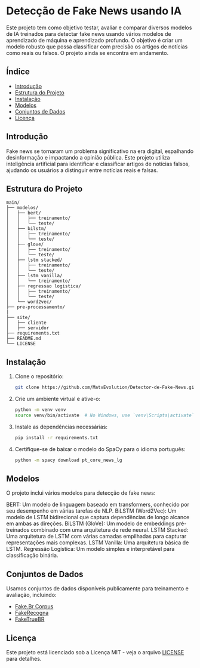 
# Detecção de Fake News usando IA

Este projeto tem como objetivo testar, avaliar e comparar diversos modelos de IA treinados para detectar fake news usando vários modelos de aprendizado de máquina e aprendizado profundo. O objetivo é criar um modelo robusto que possa classificar com precisão os artigos de notícias como reais ou falsos. O projeto ainda se encontra em andamento.

## Índice

- [Introdução](#introdução)
- [Estrutura do Projeto](#estrutura-do-projeto)
- [Instalação](#instalação)
- [Modelos](#modelos)
- [Conjuntos de Dados](#conjuntos-de-dados)
- [Licença](#licença)

## Introdução

Fake news se tornaram um problema significativo na era digital, espalhando desinformação e impactando a opinião pública. Este projeto utiliza inteligência artificial para identificar e classificar artigos de notícias falsos, ajudando os usuários a distinguir entre notícias reais e falsas.

## Estrutura do Projeto

```
main/
├── modelos/
│   ├── bert/
│   │   ├── treinamento/
│   │   └── teste/
│   ├── bilstm/
│   │   ├── treinamento/
│   │   └── teste/
│   ├── glove/
│   │   ├── treinamento/
│   │   └── teste/
│   ├── lstm stacked/
│   │   ├── treinamento/
│   │   └── teste/
│   ├── lstm vanilla/
│   │   └── treinamento/
│   ├── regressao logistica/
│   │   ├── treinamento/
│   │   └── teste/
│   └── word2vec/
├── pre-processamento/
|
├── site/
│   ├── cliente
│   ├── servidor
├── requirements.txt
├── README.md
└── LICENSE
```

## Instalação

1. Clone o repositório:
    ```bash
    git clone https://github.com/MatvEvolution/Detector-de-Fake-News.git
    ```

2. Crie um ambiente virtual e ative-o:
    ```bash
    python -m venv venv
    source venv/bin/activate  # No Windows, use `venv\Scripts\activate`
    ```

3. Instale as dependências necessárias:
    ```bash
    pip install -r requirements.txt
    ```
4. Certifique-se de baixar o modelo do SpaCy para o idioma português:
    ```bash
    python -m spacy download pt_core_news_lg
    ```

## Modelos

O projeto inclui vários modelos para detecção de fake news:

BERT: Um modelo de linguagem baseado em transformers, conhecido por seu desempenho em várias tarefas de NLP.
BiLSTM (Word2Vec): Um modelo de LSTM bidirecional que captura dependências de longo alcance em ambas as direções.
BiLSTM (GloVe): Um modelo de embeddings pré-treinados combinado com uma arquitetura de rede neural.
LSTM Stacked: Uma arquitetura de LSTM com várias camadas empilhadas para capturar representações mais complexas.
LSTM Vanilla: Uma arquitetura básica de LSTM.
Regressão Logística: Um modelo simples e interpretável para classificação binária.

## Conjuntos de Dados

Usamos conjuntos de dados disponíveis publicamente para treinamento e avaliação, incluindo:

- [Fake.Br Corpus](https://github.com/roneysco/Fake.br-Corpus)
- [FakeRecogna](https://github.com/Gabriel-Lino-Garcia/FakeRecogna)
- [FakeTrueBR](https://github.com/jpchav98/FakeTrue.Br)

## Licença

Este projeto está licenciado sob a Licença MIT - veja o arquivo [LICENSE](LICENSE) para detalhes.
